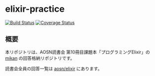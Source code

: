 # elixir-practice

[![Build Status](https://travis-ci.org/aosn/elixir.svg?branch=master)](https://travis-ci.org/mikan/elixir-practice)
[![Coverage Status](https://coveralls.io/repos/github/mikan/elixir-practice/badge.svg?branch=master)](https://coveralls.io/github/mikan/elixir-practice?branch=master)

## 概要

本リポジトリは、AOSN読書会 第10冊目課題本「プログラミングElixir」の [mikan](http://github.com/mikan) の回答格納リポジトリです。

読書会全員の回答一覧は [aosn/elixir](https://github.com/aosn/elixir) にあります。


